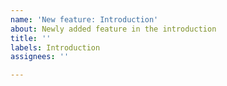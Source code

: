 ```yaml
---
name: 'New feature: Introduction'
about: Newly added feature in the introduction
title: ''
labels: Introduction
assignees: ''

---
```



